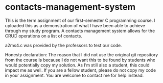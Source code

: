 # contacts-management-system

This is the term assignment of our first-semester C programming course. I uploaded this as a demonstration of what I have been able to achieve through my study program.
A contacts management system allows for the CRUD operations on a list of contacts.

a2ms4.c was provided by the professors to test our code.

Honesty declaration: The reason that I did not use the original git repository from the course is because I do not want this to be found by students who would potentially copy my solution. As I’m still also a student, this could impact me as well. If you are a fellow student, please do not copy my code in your assignment. You are welcome to contact me for help instead.
